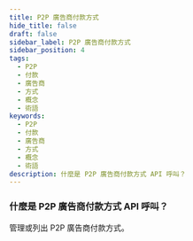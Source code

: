 ```yaml
---
title: P2P 廣告商付款方式
hide_title: false
draft: false
sidebar_label: P2P 廣告商付款方式
sidebar_position: 4
tags:
  - P2P
  - 付款
  - 廣告商
  - 方式
  - 概念
  - 術語
keywords:
  - P2P
  - 付款
  - 廣告商
  - 方式
  - 概念
  - 術語
description: 什麼是 P2P 廣告商付款方式 API 呼叫？
---
```


### 什麼是 P2P 廣告商付款方式 API 呼叫？

管理或列出 P2P 廣告商付款方式。
